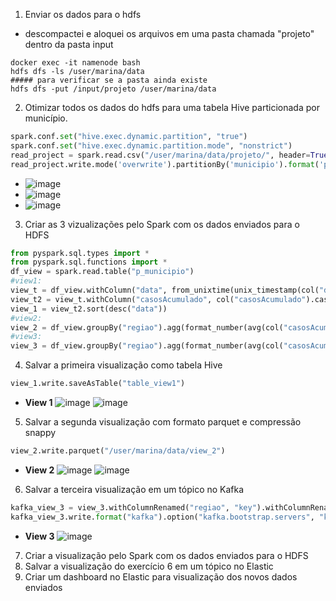 1. Enviar os dados para o hdfs
- descompactei e aloquei os arquivos em uma pasta chamada "projeto" dentro da pasta input
```
docker exec -it namenode bash
hdfs dfs -ls /user/marina/data
##### para verificar se a pasta ainda existe
hdfs dfs -put /input/projeto /user/marina/data
```
2. Otimizar todos os dados do hdfs para uma tabela Hive particionada por 
município.
```python
spark.conf.set("hive.exec.dynamic.partition", "true")
spark.conf.set("hive.exec.dynamic.partition.mode", "nonstrict")
read_project = spark.read.csv("/user/marina/data/projeto/", header=True, sep=";",)
read_project.write.mode('overwrite').partitionBy('municipio').format('parquet').option('path',"/user/hive/warehouse/desafio_semantix").saveAsTable("p_municipio")
```
- ![image](https://github.com/Marinaafc/desafio-semantix/assets/107056644/3e4f2cf3-743c-4fd9-9d7e-3a28b579a53e)
- ![image](https://github.com/Marinaafc/desafio-semantix/assets/107056644/b793df60-6009-4aa5-bd49-ebad381da7e2)
- ![image](https://github.com/Marinaafc/desafio-semantix/assets/107056644/843f661f-cea5-4e2b-bc5c-6a962295965b)


3. Criar as 3 vizualizações pelo Spark com os dados enviados para o HDFS
```python
from pyspark.sql.types import *
from pyspark.sql.functions import *
df_view = spark.read.table("p_municipio")
#view1:
view_t = df_view.withColumn("data", from_unixtime(unix_timestamp(col("data"), "yyyy-MM-dd"),"dd-MM-yyyy")).select("regiao", "estado", "data", "semanaEpi", "casosAcumulado", "casosNovos", "obitosAcumulado", "obitosNovos")
view_t2 = view_t.withColumn("casosAcumulado", col("casosAcumulado").cast(IntegerType())).withColumn("semanaEpi", col("semanaEpi").cast(IntegerType())).withColumn("casosNovos", col("casosNovos").cast(IntegerType())).withColumn("obitosAcumulado", col("obitosAcumulado").cast(IntegerType())).withColumn("obitosNovos", col("obitosNovos").cast(IntegerType()))
view_1 = view_t2.sort(desc("data"))
#view2:
view_2 = df_view.groupBy("regiao").agg(format_number(avg(col("casosAcumulado").cast(IntegerType())),2).cast(IntegerType()).alias("mediaCasosAcumulado"),format_number(stddev(col("casosAcumulado").cast(IntegerType())),2).cast(IntegerType()).alias("desvioPadraoCasosAcumulado"), format_number(avg(col("obitosAcumulado").cast(IntegerType())),2).cast(IntegerType()).alias("mediaObitosAcumulado"),format_number(stddev(col("obitosAcumulado").cast(IntegerType())),2).cast(IntegerType()).alias("desvioPadraoObitosAcumulado"))
#view3:
view_3 = df_view.groupBy("regiao").agg(format_number(avg(col("casosAcumulado").cast(IntegerType())),2).alias("mediaCasosAcumulado"))
```
4. Salvar a primeira visualização como tabela Hive
```python
view_1.write.saveAsTable("table_view1")
```
- **View 1**
![image](https://github.com/Marinaafc/desafio-semantix/assets/107056644/9956dc00-d006-4199-939f-1da58e98b673)
![image](https://github.com/Marinaafc/desafio-semantix/assets/107056644/e7a27113-1173-4a92-8f33-d2b02ad8d66c)

5. Salvar a segunda visualização com formato parquet e compressão snappy
```python
view_2.write.parquet("/user/marina/data/view_2")
```
- **View 2**
  ![image](https://github.com/Marinaafc/desafio-semantix/assets/107056644/e1281fff-1834-4db3-b9d5-ea4685a2086f)
  ![image](https://github.com/Marinaafc/desafio-semantix/assets/107056644/939af2f8-a8bf-4221-bd69-4ccbc92a3f61)
  
6. Salvar a terceira visualização em um tópico no Kafka
```python
kafka_view_3 = view_3.withColumnRenamed("regiao", "key").withColumnRenamed("mediaCasosAcumulado", "value")
kafka_view_3.write.format("kafka").option("kafka.bootstrap.servers", "kafka:9092").option("topic", "topic_view3").save()
```
- **View 3**
  ![image](https://github.com/Marinaafc/desafio-semantix/assets/107056644/8e131b74-a9a5-4e4e-8585-bd89cb40d8e3)



7. Criar a visualização pelo Spark com os dados enviados para o HDFS
8. Salvar a visualização do exercício 6 em um tópico no Elastic
9. Criar um dashboard no Elastic para visualização dos novos dados enviados
